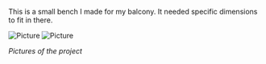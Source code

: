 This is a small bench I made for my balcony. It needed specific dimensions to fit in there.

![Picture](assets/posts/2021-06-21-bench/1.webp "Picture")
![Picture](assets/posts/2021-06-21-bench/2.webp "Picture")

*Pictures of the project*